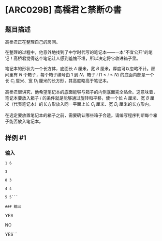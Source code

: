 # [ARC029B] 高橋君と禁断の書

## 题目描述

高桥君正在整理自己的房间。

在整理的过程中，他意外地找到了中学时代写的笔记本——一本“不宜公开”的笔记！高桥君觉得这个笔记让人感到羞愧不堪，所以决定将它收进箱子里。

笔记本的形状为一个长方体，底面长 $A$ 厘米，宽 $B$ 厘米，厚度可以忽略不计。房间里有 $N$ 个箱子，每个箱子编号由 $1$ 到 $N$。箱子 $i\ (1 \leq i \leq N)$ 的底面内部是一个长 $C_i$ 厘米、宽 $D_i$ 厘米的长方形，其高度略高于笔记本。

高桥君很讲究，他希望笔记本的底面能够与箱子的内侧底面完全贴合。这意味着，笔记本要放入箱子 $i$ 的条件就是能够通过旋转和平移，使一个长 $A$ 厘米、宽 $B$ 厘米（代表笔记本）的长方形放入同一平面上长 $C_i$ 厘米、宽 $D_i$ 厘米的长方形内。

在选定要放置笔记本的箱子之前，需要确认哪些箱子合适。请编写程序判断每个箱子能否放入笔记本。

## 样例 #1

### 输入

```
1 6
3
8 3
4 4
5 5```

### 输出

```
YES
NO
YES```

